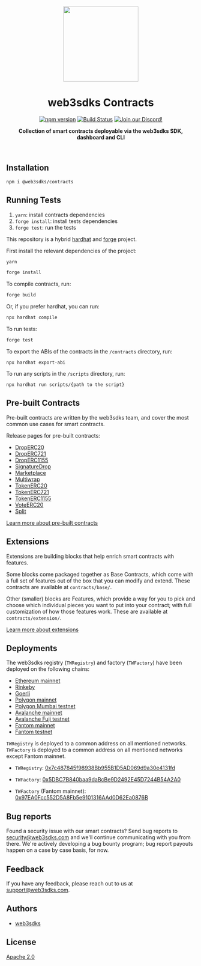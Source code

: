 <p align="center">
<br />
<a href="https://web3sdks.com"><img src="https://github.com/web3sdks/typescript-sdk/blob/main/logo.svg?raw=true" width="200" alt=""/></a>
<br />
</p>
<h1 align="center">web3sdks Contracts</h1>
<p align="center">
<a href="https://www.npmjs.com/package/@web3sdks/contracts"><img src="https://img.shields.io/npm/v/@web3sdks/contracts?color=red&logo=npm" alt="npm version"/></a>
<a href="https://github.com/web3sdks/contracts/actions"><img alt="Build Status" src="https://github.com/web3sdks/contracts/actions/workflows/tests.yml/badge.svg"/></a>
<a href="https://discord.gg/n33UhsfUKB"><img alt="Join our Discord!" src="https://img.shields.io/discord/834227967404146718.svg?color=7289da&label=discord&logo=discord&style=flat"/></a>

</p>
<p align="center"><strong>Collection of smart contracts deployable via the web3sdks SDK, dashboard and CLI</strong></p>
<br />

## Installation

```shell
npm i @web3sdks/contracts
```

## Running Tests

1. `yarn`: install contracts dependencies
2. `forge install`: install tests dependencies
3. `forge test`: run the tests

This repository is a hybrid [hardhat](https://hardhat.org/) and [forge](https://github.com/foundry-rs/foundry/tree/master/forge) project.

First install the relevant dependencies of the project:

```bash
yarn

forge install
```

To compile contracts, run:

```bash
forge build
```

Or, if you prefer hardhat, you can run:

```bash
npx hardhat compile
```

To run tests:

```bash
forge test
```

To export the ABIs of the contracts in the `/contracts` directory, run:

```
npx hardhat export-abi
```

To run any scripts in the `/scripts` directory, run:

```
npx hardhat run scripts/{path to the script}
```

## Pre-built Contracts

Pre-built contracts are written by the web3sdks team, and cover the most common use cases for smart contracts.

Release pages for pre-built contracts:

- [DropERC20](https://web3sdks.com/deployer.web3sdks.eth/DropERC20)
- [DropERC721](https://web3sdks.com/deployer.web3sdks.eth/DropERC721)
- [DropERC1155](https://web3sdks.com/deployer.web3sdks.eth/DropERC1155)
- [SignatureDrop](https://web3sdks.com/deployer.web3sdks.eth/SignatureDrop)
- [Marketplace](https://web3sdks.com/deployer.web3sdks.eth/Marketplace)
- [Multiwrap](https://web3sdks.com/deployer.web3sdks.eth/Multiwrap)
- [TokenERC20](https://web3sdks.com/deployer.web3sdks.eth/TokenERC20)
- [TokenERC721](https://web3sdks.com/deployer.web3sdks.eth/TokenERC721)
- [TokenERC1155](https://web3sdks.com/deployer.web3sdks.eth/TokenERC1155)
- [VoteERC20](https://web3sdks.com/deployer.web3sdks.eth/VoteERC20)
- [Split](https://web3sdks.com/deployer.web3sdks.eth/Split)

[Learn more about pre-built contracts](https://docs.web3sdks.com/pre-built-contracts)

## Extensions

Extensions are building blocks that help enrich smart contracts with features.

Some blocks come packaged together as Base Contracts, which come with a full set of features out of the box that you can modify and extend. These contracts are available at `contracts/base/`.

Other (smaller) blocks are Features, which provide a way for you to pick and choose which individual pieces you want to put into your contract; with full customization of how those features work. These are available at `contracts/extension/`.

[Learn more about extensions](https://docs.web3sdks.com/extensions)

## Deployments

The web3sdks registry (`TWRegistry`) and factory (`TWFactory`) have been deployed on the following chains:

- [Ethereum mainnet](https://etherscan.io/)
- [Rinkeby](https://rinkeby.etherscan.io/)
- [Goerli](https://goerli.etherscan.io/)
- [Polygon mainnet](https://polygonscan.com/)
- [Polygon Mumbai testnet](https://mumbai.polygonscan.com/)
- [Avalanche mainnet](https://snowtrace.io/)
- [Avalanche Fuji testnet](https://testnet.snowtrace.io/)
- [Fantom mainnet](https://ftmscan.com/)
- [Fantom testnet](https://testnet.ftmscan.com/)

`TWRegistry` is deployed to a common address on all mentioned networks. `TWFactory` is deployed to a common address on all mentioned networks except Fantom mainnet.

- `TWRegistry`: [0x7c487845f98938Bb955B1D5AD069d9a30e4131fd](https://blockscan.com/address/0x7c487845f98938Bb955B1D5AD069d9a30e4131fd)

- `TWFactory`: [0x5DBC7B840baa9daBcBe9D2492E45D7244B54A2A0](https://blockscan.com/address/0x5DBC7B840baa9daBcBe9D2492E45D7244B54A2A0)
- `TWFactory` (Fantom mainnet): [0x97EA0Fcc552D5A8Fb5e9101316AAd0D62Ea0876B](https://blockscan.com/address/0x97EA0Fcc552D5A8Fb5e9101316AAd0D62Ea0876B)


## Bug reports

Found a security issue with our smart contracts? Send bug reports to security@web3sdks.com and we'll continue communicating with you from there. We're actively developing a bug bounty program; bug report payouts happen on a case by case basis, for now.

## Feedback

If you have any feedback, please reach out to us at support@web3sdks.com.

## Authors

- [web3sdks](https://web3sdks.com)

## License

[Apache 2.0](https://www.apache.org/licenses/LICENSE-2.0.txt)

